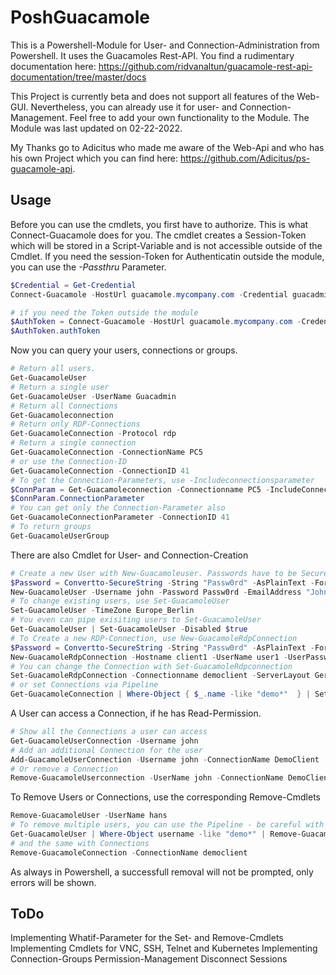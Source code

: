 # PoshGuacamole

This is a Powershell-Module for User- and Connection-Administration from Powershell. It uses the Guacamoles Rest-API. You find a rudimentary documentation here:
https://github.com/ridvanaltun/guacamole-rest-api-documentation/tree/master/docs

This Project is currently beta and does not support all features of the Web-GUI. Nevertheless, you can already use it for user- and Connection-Management. 
Feel free to add your own functionality to the Module. The Module was last updated on 02-22-2022. 

My Thanks go to Adicitus who made me aware of the Web-Api and who has his own Project which you can find here: https://github.com/Adicitus/ps-guacamole-api.

## Usage

Before you can use the cmdlets, you first have to authorize. This is what Connect-Guacamole does for you. The cmdlet creates a Session-Token which will be stored in a Script-Variable and is not accessible outside of the Cmdlet. If you need the session-Token for Authenticatin outside the module, you can use the *-Passthru* Parameter.

```powershell
$Credential = Get-Credential
Connect-Guacamole -HostUrl guacamole.mycompany.com -Credential guacadmin

# if you need the Token outside the module
$AuthToken = Connect-Guacamole -HostUrl guacamole.mycompany.com -Credential $Crential -Passthru
$AuthToken.authToken
```

Now you can query your users, connections or groups.  

```powershell
# Return all users.
Get-GuacamoleUser
# Return a single user
Get-GuacamoleUser -UserName Guacadmin
# Return all Connections
Get-Guacamoleconnection
# Return only RDP-Connections
Get-GuacamoleConnection -Protocol rdp
# Return a single connection
Get-GuacamoleConnection -ConnectionName PC5
# or use the Connection-ID
Get-GuacamoleConnection -ConnectionID 41 
# To get the Connection-Parameters, use -Includeconnectionsparameter
$ConnParam = Get-Guacamoleconnection -Connectionname PC5 -IncludeConnectionParameter
$ConnParam.ConnectionParameter
# You can get only the Connection-Parameter also
Get-GuacamoleConnectionParameter -ConnectionID 41
# To return groups 
Get-GuacamoleUserGroup
```

There are also Cmdlet for User- and Connection-Creation

```powershell
# Create a new User with New-Guacamoleuser. Passwords have to be Secure strings, Dates and Times will be handed over as [datetime]
$Password = Convertto-SecureString -String "Passw0rd" -AsPlainText -Force
New-GuacamoleUser -Username john -Password Passw0rd -EmailAddress "John@mycomany.com" -ValidFrom (get-date).adddays(10) -ValidUntil (get-date).adddays(20)
# To change existing users, use Set-GuacamoleUser
Set-GuacamoleUser -TimeZone Europe_Berlin
# You even can pipe exisiting users to Set-GuacamoleUser
Get-GuacamoleUser | Set-GuacamoleUser -Disabled $true
# To Create a new RDP-Connection, use New-GuacamoleRdpConnection
$Password = Convertto-SecureString -String "Passw0rd" -AsPlainText -Force
New-GuacamoleRdpConnection -Hostname client1 -UserName user1 -UserPassword $Password -UserDomain netz-weise.de -IgnoreCertificateWarning $true
# You can change the Connection with Set-GuacamoleRdpconnection
Set-GuacamoleRdpConnection -Connectionname democlient -ServerLayout German
# or set Connections via Pipeline
Get-GuacamoleConnection | Where-Object { $_.name -like "demo*"  } | Set-GuacamoleRdpConnection -SecurityMode nla-ext
```

A User can access a Connection, if he has Read-Permission. 


```powershell
# Show all the Connections a user can access
Get-GuacamoleUserConnection -Username john
# Add an additional Connection for the user
Add-GuacamoleUserConnection -Username john -ConnectionName DemoClient
# Or remove a Connection
Remove-GuacamoleUserconnection -UserName john -ConnectionName DemoClient
```

To Remove Users or Connections, use the corresponding Remove-Cmdlets

```powershell
Remove-GuacamoleUser -UserName hans
# To remove multiple users, you can use the Pipeline - be careful with this Command!
Get-GuacamoleUser | Where-Object username -like "demo*" | Remove-GuacamoleUser
# and the same with Connections
Remove-GuacamoleConnection -ConnectionName democlient
```

As always in Powershell, a successfull removal will not be prompted, only errors will be shown. 

## ToDo
Implementing Whatif-Parameter for the Set- and Remove-Cmdlets
Implementing Cmdlets for VNC, SSH, Telnet and Kubernetes
Implementing Connection-Groups
Permission-Management
Disconnect Sessions

